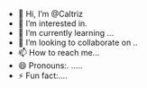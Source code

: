 - 👋 Hi, I’m @Caltriz
- 👀 I’m interested in.
- 🌱 I’m currently learning ...
- 💞️ I’m looking to collaborate on ..
- 📫 How to reach me...
- 😄 Pronouns:. .....
- ⚡ Fun fact:....

<!---
Caltriz/Caltriz is a ✨ special ✨ repository because its `README.md` (this file) appears on your GitHub profile.
You can click the Preview link to take a look at your changes.
--->
